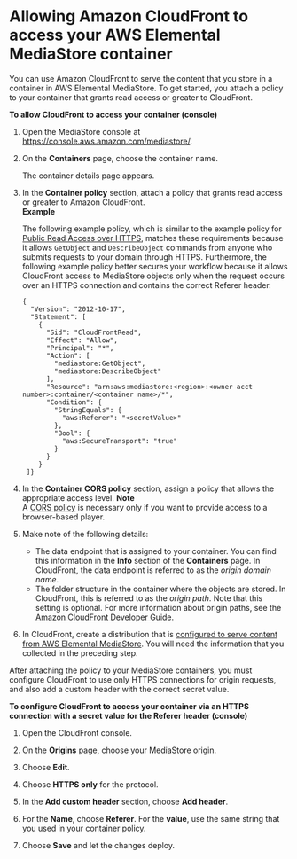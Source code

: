 # Allowing Amazon CloudFront to access your AWS Elemental MediaStore container<a name="cdns-allowing-cloudfront-to-access-mediastore"></a>

You can use Amazon CloudFront to serve the content that you store in a container in AWS Elemental MediaStore\. To get started, you attach a policy to your container that grants read access or greater to CloudFront\. 

**To allow CloudFront to access your container \(console\)**

1. Open the MediaStore console at [https://console\.aws\.amazon\.com/mediastore/](https://console.aws.amazon.com/mediastore/)\.

1. On the **Containers** page, choose the container name\.

   The container details page appears\.

1. In the **Container policy** section, attach a policy that grants read access or greater to Amazon CloudFront\.  
**Example**  

   The following example policy, which is similar to the example policy for [Public Read Access over HTTPS](policies-examples-public-https.md), matches these requirements because it allows `GetObject` and `DescribeObject` commands from anyone who submits requests to your domain through HTTPS\. Furthermore, the following example policy better secures your workflow because it allows CloudFront access to MediaStore objects only when the request occurs over an HTTPS connection and contains the correct Referer header\.

   ```
   {
     "Version": "2012-10-17",
     "Statement": [
       {
         "Sid": "CloudFrontRead",
         "Effect": "Allow",
         "Principal": "*",
         "Action": [
           "mediastore:GetObject",
           "mediastore:DescribeObject"
         ],
         "Resource": "arn:aws:mediastore:<region>:<owner acct number>:container/<container name>/*",
         "Condition": {
           "StringEquals": {
             "aws:Referer": "<secretValue>"
           },
           "Bool": {
             "aws:SecureTransport": "true"
           }
         }
       }
    ]}
   ```

1. In the **Container CORS policy** section, assign a policy that allows the appropriate access level\. 
**Note**  
A [CORS policy](cors-policy.md) is necessary only if you want to provide access to a browser\-based player\.

1. Make note of the following details:
   + The data endpoint that is assigned to your container\. You can find this information in the **Info** section of the **Containers** page\. In CloudFront, the data endpoint is referred to as the *origin domain name*\.
   + The folder structure in the container where the objects are stored\. In CloudFront, this is referred to as the *origin path*\. Note that this setting is optional\. For more information about origin paths, see the [Amazon CloudFront Developer Guide](https://docs.aws.amazon.com/AmazonCloudFront/latest/DeveloperGuide/distribution-web-values-specify.html#DownloadDistValuesOriginPath)\.

1. In CloudFront, create a distribution that is [configured to serve content from AWS Elemental MediaStore](https://docs.aws.amazon.com/AmazonCloudFront/latest/DeveloperGuide/live-streaming.html#video-streaming-mediastore)\. You will need the information that you collected in the preceding step\.

After attaching the policy to your MediaStore containers, you must configure CloudFront to use only HTTPS connections for origin requests, and also add a custom header with the correct secret value\.

**To configure CloudFront to access your container via an HTTPS connection with a secret value for the Referer header \(console\)**

1. Open the CloudFront console\.

1. On the **Origins** page, choose your MediaStore origin\.

1. Choose **Edit**\.

1. Choose **HTTPS only** for the protocol\.

1. In the **Add custom header** section, choose **Add header**\.

1. For the **Name**, choose **Referer**\. For the **value**, use the same *<secretValue>* string that you used in your container policy\.

1. Choose **Save** and let the changes deploy\.